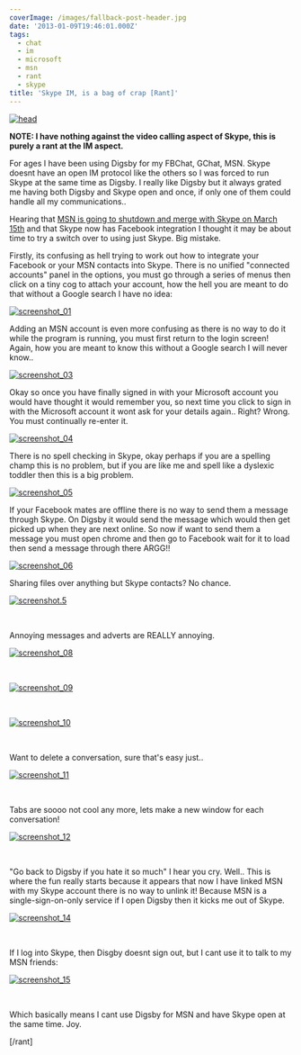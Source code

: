 ```yaml
---
coverImage: /images/fallback-post-header.jpg
date: '2013-01-09T19:46:01.000Z'
tags:
  - chat
  - im
  - microsoft
  - msn
  - rant
  - skype
title: 'Skype IM, is a bag of crap [Rant]'
---
```


[![head](/wp-content/uploads/2013/01/head.png)](/posts/skype-im-is-a-bag-of-crap-rant/attachment/head-4/)

**NOTE: I have nothing against the video calling aspect of Skype, this is purely a rant at the IM aspect.**

<!-- more -->

For ages I have been using Digsby for my FBChat, GChat, MSN. Skype doesnt have an open IM protocol like the others so I was forced to run Skype at the same time as Digsby. I really like Digsby but it always grated me having both Digsby and Skype open and once, if only one of them could handle all my communications..

Hearing that [MSN is going to shutdown and merge with Skype on March 15th](https://www.winbeta.org/news/microsoft-confirms-windows-live-messenger-service-retirement-march-15th) and that Skype now has Facebook integration I thought it may be about time to try a switch over to using just Skype. Big mistake.

Firstly, its confusing as hell trying to work out how to integrate your Facebook or your MSN contacts into Skype. There is no unified "connected accounts" panel in the options, you must go through a series of menus then click on a tiny cog to attach your account, how the hell you are meant to do that without a Google search I have no idea:

[![screenshot_01](/wp-content/uploads/2013/01/screenshot_01.png)](/posts/skype-im-is-a-bag-of-crap-rant/attachment/screenshot_01-8/)

Adding an MSN account is even more confusing as there is no way to do it while the program is running, you must first return to the login screen! Again, how you are meant to know this without a Google search I will never know..

[![screenshot_03](/wp-content/uploads/2013/01/screenshot_03.png)](/posts/skype-im-is-a-bag-of-crap-rant/attachment/screenshot_03-8/)

Okay so once you have finally signed in with your Microsoft account you would have thought it would remember you, so next time you click to sign in with the Microsoft account it wont ask for your details again.. Right? Wrong. You must continually re-enter it.

[![screenshot_04](/wp-content/uploads/2013/01/screenshot_04.png)](/posts/skype-im-is-a-bag-of-crap-rant/attachment/screenshot_04-6/)

There is no spell checking in Skype, okay perhaps if you are a spelling champ this is no problem, but if you are like me and spell like a dyslexic toddler then this is a big problem.

[![screenshot_05](/wp-content/uploads/2013/01/screenshot_05.png)](/posts/skype-im-is-a-bag-of-crap-rant/attachment/screenshot_05-6/)

If your Facebook mates are offline there is no way to send them a message through Skype. On Digsby it would send the message which would then get picked up when they are next online. So now if want to send them a message you must open chrome and then go to Facebook wait for it to load then send a message through there ARGG!!

[![screenshot_06](/wp-content/uploads/2013/01/screenshot_06.png)](/posts/skype-im-is-a-bag-of-crap-rant/attachment/screenshot_06-5/)

Sharing files over anything but Skype contacts? No chance.

[![screenshot.5](/wp-content/uploads/2013/01/screenshot.5.png)](/posts/skype-im-is-a-bag-of-crap-rant/attachment/screenshot-5/)

&nbsp;

Annoying messages and adverts are REALLY annoying.

[![screenshot_08](/wp-content/uploads/2013/01/screenshot_08.png)](/posts/skype-im-is-a-bag-of-crap-rant/attachment/screenshot_08/)

&nbsp;

[![screenshot_09](/wp-content/uploads/2013/01/screenshot_09.png)](/posts/skype-im-is-a-bag-of-crap-rant/attachment/screenshot_09/)

&nbsp;

[![screenshot_10](/wp-content/uploads/2013/01/screenshot_10.png)](/posts/skype-im-is-a-bag-of-crap-rant/attachment/screenshot_10-3/)

&nbsp;

Want to delete a conversation, sure that's easy just..

[![screenshot_11](/wp-content/uploads/2013/01/screenshot_11.png)](/posts/skype-im-is-a-bag-of-crap-rant/attachment/screenshot_11-3/)

&nbsp;

Tabs are soooo not cool any more, lets make a new window for each conversation!

[![screenshot_12](/wp-content/uploads/2013/01/screenshot_12.png)](/posts/skype-im-is-a-bag-of-crap-rant/attachment/screenshot_12/)

&nbsp;

"Go back to Digsby if you hate it so much" I hear you cry. Well.. This is where the fun really starts because it appears that now I have linked MSN with my Skype account there is no way to unlink it! Because MSN is a single-sign-on-only service if I open Digsby then it kicks me out of Skype.

[![screenshot_14](/wp-content/uploads/2013/01/screenshot_14.png)](/posts/skype-im-is-a-bag-of-crap-rant/attachment/screenshot_14/)

&nbsp;

If I log into Skype, then Disgby doesnt sign out, but I cant use it to talk to my MSN friends:

[![screenshot_15](/wp-content/uploads/2013/01/screenshot_15.png)](/posts/skype-im-is-a-bag-of-crap-rant/attachment/screenshot_15/)

&nbsp;

Which basically means I cant use Digsby for MSN and have Skype open at the same time. Joy.

[/rant]

